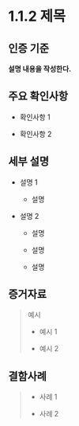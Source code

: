 # 1.1.2 제목

## 인증 기준

**설명 내용을 작성한다.**

## 주요 확인사항

- 확인사항 1

- 확인사항 2

## 세부 설명

- 설명 1

    - 설명

- 설명 2

    - 설명

    - 설명

    - 설명

## 증거자료

> 예시
>
> - 예시 1
>
> - 예시 2

## 결함사례

> - 사례 1
>
> - 사례 2

